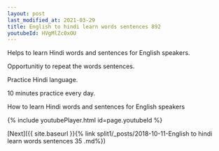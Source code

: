 ```yaml
---
layout: post
last_modified_at: 2021-03-29
title: English to hindi learn words sentences 892 
youtubeId: HVgMlZc0xOU
---
```

 
 
Helps to learn Hindi words and sentences for English speakers.

Opportunitiy to repeat the words sentences. 

Practice Hindi language. 
 
10 minutes practice every day. 
 
How to learn Hindi words and sentences for English speakers 
 
{% include youtubePlayer.html id=page.youtubeId %}
 
 
[Next]({{ site.baseurl }}{% link  split1/_posts/2018-10-11-English to hindi learn words sentences 35 .md%})
 
